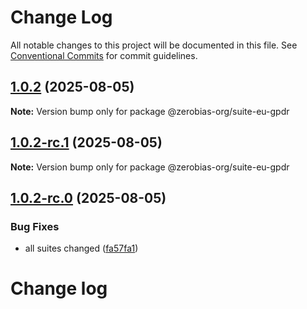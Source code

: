 # Change Log

All notable changes to this project will be documented in this file.
See [Conventional Commits](https://conventionalcommits.org) for commit guidelines.

## [1.0.2](https://github.com/zerobias-org/suite/compare/@zerobias-org/suite-eu-gpdr@1.0.2-rc.1...@zerobias-org/suite-eu-gpdr@1.0.2) (2025-08-05)

**Note:** Version bump only for package @zerobias-org/suite-eu-gpdr





## [1.0.2-rc.1](https://github.com/zerobias-org/suite/compare/@zerobias-org/suite-eu-gpdr@1.0.2-rc.0...@zerobias-org/suite-eu-gpdr@1.0.2-rc.1) (2025-08-05)

**Note:** Version bump only for package @zerobias-org/suite-eu-gpdr





## [1.0.2-rc.0](https://github.com/zerobias-org/suite/compare/@zerobias-org/suite-eu-gpdr@1.0.1...@zerobias-org/suite-eu-gpdr@1.0.2-rc.0) (2025-08-05)


### Bug Fixes

* all suites changed ([fa57fa1](https://github.com/zerobias-org/suite/commit/fa57fa1af7628003297df46b2d7740fe95bd2666))





# Change log

